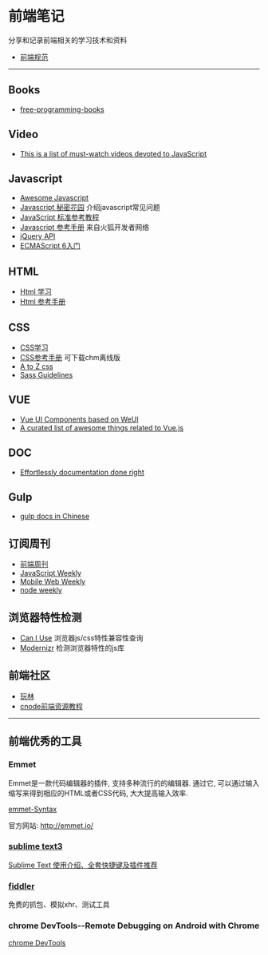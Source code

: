 # 前端笔记

分享和记录前端相关的学习技术和资料
- [前端规范](https://github.com/Jogiter/understanding-front-end/blob/master/doc/frontend.md)

----

## Books
* [free-programming-books](https://github.com/vhf/free-programming-books/blob/master/free-programming-books-zh.md)

## Video

* [This is a list of must-watch videos devoted to JavaScript](https://github.com/bolshchikov/js-must-watch)

## Javascript
* [Awesome Javascript](https://github.com/wwsun/awesome-javascript)
* [Javascript 秘密花园](http://bonsaiden.github.io/JavaScript-Garden/zh/) 介绍javascript常见问题
* [JavaScript 标准参考教程](http://javascript.ruanyifeng.com/)
* [Javascript 参考手册](https://developer.mozilla.org/zh-CN/docs/Web/JavaScript) 来自火狐开发者网络
* [jQuery API](http://jquery.cuishifeng.cn/)
* [ECMAScript 6入门](http://es6.ruanyifeng.com/)

## HTML
* [Html 学习](http://zh.html.net/tutorials/html/)
* [Html 参考手册](http://w3school.com.cn/html/index.asp)

## CSS
* [CSS学习](http://www.w3school.com.cn/css/)
* [CSS参考手册](http://css.doyoe.com/) 可下载chm离线版
* [A to Z css](http://www.atozcss.com/ "CSS Screencasts for Designers & Developers")
* [Sass Guidelines](http://sass-guidelin.es/zh/#section)

## VUE

* [Vue UI Components based on WeUI](https://github.com/airyland/vux)
* [A curated list of awesome things related to Vue.js](https://github.com/vuejs/awesome-vue)

## DOC

* [Effortlessly documentation done right](https://github.com/egoist/docute)

## Gulp

* [gulp docs in Chinese](https://github.com/lisposter/gulp-docs-zh-cn)

## 订阅周刊
* [前端周刊](http://feweekly.com/issues)
* [JavaScript Weekly](http://javascriptweekly.com/)
* [Mobile Web Weekly](http://mobilewebweekly.co/)
* [node weekly](http://nodeweekly.com/)


## 浏览器特性检测
* [Can I Use](http://caniuse.com/) 浏览器js/css特性兼容性查询
* [Modernizr](https://modernizr.com/) 检测浏览器特性的js库

## 前端社区
* [玩林](http://www.iwan0.com/)
* [cnode前端资源教程](https://cnodejs.org/topic/56ef3edd532839c33a99d00e)




-----




## 前端优秀的工具

### Emmet
Emmet是一款代码编辑器的插件, 支持多种流行的的编辑器. 通过它, 可以通过输入缩写来得到相应的HTML或者CSS代码, 大大提高输入效率.

[emmet-Syntax](http://docs.emmet.io/cheat-sheet/)

官方网站: <http://emmet.io/>

### [sublime text3](http://www.sublimetext.com/3)

[Sublime Text 使用介绍、全套快捷键及插件推荐](https://github.com/Jogiter/frontend/blob/dev/doc/sublime.md)

### [fiddler](http://www.telerik.com/fiddler)
免费的抓包、模拟xhr、测试工具




### chrome DevTools--Remote Debugging on Android with Chrome
[chrome DevTools](https://developer.chrome.com/devtools/docs/remote-debugging#reverse-port-forwarding)


